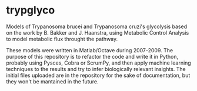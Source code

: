 # trypglyco
Models of Trypanosoma brucei and Trypanosoma cruzi's glycolysis based on the work by B. Bakker and J. Haanstra, using Metabolic Control Analysis to model metabolic flux throught the pathway.

These models were written in Matlab/Octave during 2007-2009. The purpose of this repository is to refactor the code and write it in Python, probably using Pysces, Cobra or ScrumPy, and then apply machine learning techniques to the results and try to infer biologically relevant insights. The initial files uploaded are in the repository for the sake of documentation, but they won't be mantained in the future.
